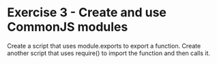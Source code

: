 # Exercise 3 - Create and use CommonJS modules

Create a script that uses module.exports to export a function.
Create another script that uses require() to import the function and then calls it.